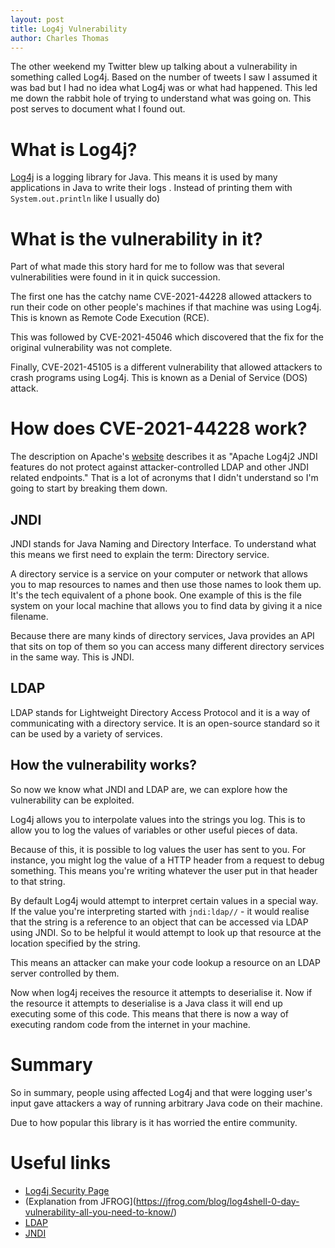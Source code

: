 ```yaml
---
layout: post
title: Log4j Vulnerability 
author: Charles Thomas
---
```


The other weekend my Twitter blew up talking about a vulnerability in something called Log4j. Based on the number of tweets I saw I assumed it was bad but I had no idea what Log4j was or what had happened. This led me down the rabbit hole of trying to understand what was going on. This post serves to document what I found out.

# What is Log4j?
[Log4j](https://logging.apache.org/log4j/2.x/index.html) is a logging library for Java. This means it is used by many applications in Java to write their logs . Instead of printing them with `System.out.println` like I usually do)

# What is the vulnerability in it?
Part of what made this story hard for me to follow was that several vulnerabilities were found in it in quick succession.

The first one has the catchy name CVE-2021-44228 allowed attackers to run their code on other people's machines if that machine was using Log4j. This is known as Remote Code Execution (RCE).

This was followed by CVE-2021-45046 which discovered that the fix for the original vulnerability was not complete.

Finally, CVE-2021-45105 is a different vulnerability that allowed attackers to crash programs using Log4j. This is known as a Denial of Service (DOS) attack.

# How does CVE-2021-44228 work?
The description on Apache's [website](https://logging.apache.org/log4j/2.x/security.html) describes it as "Apache Log4j2 JNDI features do not protect against attacker-controlled LDAP and other JNDI related endpoints." That is a lot of acronyms that I didn't understand so I'm going to start by breaking them down.

## JNDI
JNDI stands for Java Naming and Directory Interface. To understand what this means we first need to explain the term: Directory service.

A directory service is a service on your computer or network that allows you to map resources to names and then use those names to look them up. It's the tech equivalent of a phone book. One example of this is the file system on your local machine that allows you to find data by giving it a nice filename.

Because there are many kinds of directory services, Java provides an API that sits on top of them so you can access many different directory services in the same way. This is JNDI.

## LDAP
LDAP stands for Lightweight Directory Access Protocol and it is a way of communicating with a directory service. It is an open-source standard so it can be used by a variety of services.

## How the vulnerability works?
So now we know what JNDI and LDAP are, we can explore how the vulnerability can be exploited.

Log4j allows you to interpolate values into the strings you log. This is to allow you to log the values of variables or other useful pieces of data.

Because of this, it is possible to log values the user has sent to you. For instance, you might log the value of a HTTP header from a request to debug something. This means you're writing whatever the user put in that header to that string.

By default Log4j would attempt to interpret certain values in a special way. If the value you're interpreting started with `jndi:ldap//` - it would realise that the string is a reference to an object that can be accessed via LDAP using JNDI. So to be helpful it would attempt to look up that resource at the location specified by the string.

This means an attacker can make your code lookup a resource on an LDAP server controlled by them.

Now when log4j receives the resource it attempts to deserialise it. Now if the resource it attempts to deserialise is a Java class it will end up executing some of this code. This means that there is now a way of executing random code from the internet in your machine.

# Summary
So in summary, people using affected Log4j and that were logging user's input gave attackers a way of running arbitrary Java code on their machine. 

Due to how popular this library is it has worried the entire community.

# Useful links
* [Log4j Security Page](https://logging.apache.org/log4j/2.x/security.html)
* (Explanation from JFROG](https://jfrog.com/blog/log4shell-0-day-vulnerability-all-you-need-to-know/)
* [LDAP](https://en.wikipedia.org/wiki/Lightweight_Directory_Access_Protocol)
* [JNDI](https://en.wikipedia.org/wiki/Java_Naming_and_Directory_Interface)
